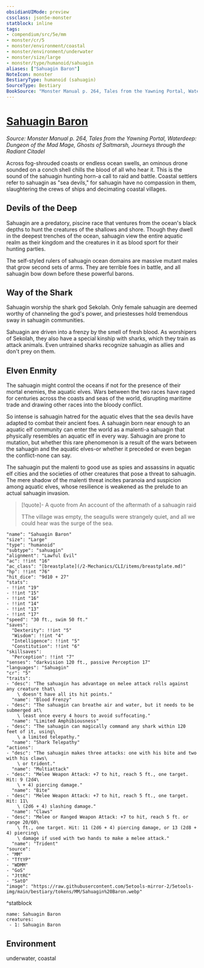 ```yaml
---
obsidianUIMode: preview
cssclass: json5e-monster
statblock: inline
tags:
- compendium/src/5e/mm
- monster/cr/5
- monster/environment/coastal
- monster/environment/underwater
- monster/size/large
- monster/type/humanoid/sahuagin
aliases: ["Sahuagin Baron"]
NoteIcon: monster
BestiaryType: humanoid (sahuagin)
SourceType: Bestiary
BookSource: "Monster Manual p. 264, Tales from the Yawning Portal, Waterdeep: Dungeon of the Mad Mage, Ghosts of Saltmarsh, Journeys through the Radiant Citadel"
---
```

# [Sahuagin Baron](2-Mechanics/CLI/bestiary/humanoid/sahuagin-baron.md)
*Source: Monster Manual p. 264, Tales from the Yawning Portal, Waterdeep: Dungeon of the Mad Mage, Ghosts of Saltmarsh, Journeys through the Radiant Citadel*  

Across fog-shrouded coasts or endless ocean swells, an ominous drone sounded on a conch shell chills the blood of all who hear it. This is the sound of the sahuagin hunting horn-a call to raid and battle. Coastal settlers refer to sahuagin as "sea devils," for sahuagin have no compassion in them, slaughtering the crews of ships and decimating coastal villages.

## Devils of the Deep

Sahuagin are a predatory, piscine race that ventures from the ocean's black depths to hunt the creatures of the shallows and shore. Though they dwell in the deepest trenches of the ocean, sahuagin view the entire aquatic realm as their kingdom and the creatures in it as blood sport for their hunting parties.

The self-styled rulers of sahuagin ocean domains are massive mutant males that grow second sets of arms. They are terrible foes in battle, and all sahuagin bow down before these powerful barons.

## Way of the Shark

Sahuagin worship the shark god Sekolah. Only female sahuagin are deemed worthy of channeling the god's power, and priestesses hold tremendous sway in sahuagin communities.

Sahuagin are driven into a frenzy by the smell of fresh blood. As worshipers of Sekolah, they also have a special kinship with sharks, which they train as attack animals. Even untrained sharks recognize sahuagin as allies and don't prey on them.

## Elven Enmity

The sahuagin might control the oceans if not for the presence of their mortal enemies, the aquatic elves. Wars between the two races have raged for centuries across the coasts and seas of the world, disrupting maritime trade and drawing other races into the bloody conflict.

So intense is sahuagin hatred for the aquatic elves that the sea devils have adapted to combat their ancient foes. A sahuagin born near enough to an aquatic elf community can enter the world as a malenti-a sahuagin that physically resembles an aquatic elf in every way. Sahuagin are prone to mutation, but whether this rare phenomenon is a result of the wars between the sahuagin and the aquatic elves-or whether it preceded or even began the conflict-none can say.

The sahuagin put the malenti to good use as spies and assassins in aquatic elf cities and the societies of other creatures that pose a threat to sahuagin. The mere shadow of the malenti threat incites paranoia and suspicion among aquatic elves, whose resilience is weakened as the prelude to an actual sahuagin invasion.

> [!quote]- A quote from An account of the aftermath of a sahuagin raid  
> 
> TThe village was empty, the seagulls were strangely quiet, and all we could hear was the surge of the sea.


```statblock
"name": "Sahuagin Baron"
"size": "Large"
"type": "humanoid"
"subtype": "sahuagin"
"alignment": "Lawful Evil"
"ac": !!int "16"
"ac_class": "[breastplate](/2-Mechanics/CLI/items/breastplate.md)"
"hp": !!int "76"
"hit_dice": "9d10 + 27"
"stats":
- !!int "19"
- !!int "15"
- !!int "16"
- !!int "14"
- !!int "13"
- !!int "17"
"speed": "30 ft., swim 50 ft."
"saves":
  "Dexterity": !!int "5"
  "Wisdom": !!int "4"
  "Intelligence": !!int "5"
  "Constitution": !!int "6"
"skillsaves":
  "Perception": !!int "7"
"senses": "darkvision 120 ft., passive Perception 17"
"languages": "Sahuagin"
"cr": "5"
"traits":
- "desc": "The sahuagin has advantage on melee attack rolls against any creature that\
    \ doesn't have all its hit points."
  "name": "Blood Frenzy"
- "desc": "The sahuagin can breathe air and water, but it needs to be submerged at\
    \ least once every 4 hours to avoid suffocating."
  "name": "Limited Amphibiousness"
- "desc": "The sahuagin can magically command any shark within 120 feet of it, using\
    \ a limited telepathy."
  "name": "Shark Telepathy"
"actions":
- "desc": "The sahuagin makes three attacks: one with his bite and two with his claws\
    \ or trident."
  "name": "Multiattack"
- "desc": "Melee Weapon Attack: +7 to hit, reach 5 ft., one target. Hit: 9 (2d4\
    \ + 4) piercing damage."
  "name": "Bite"
- "desc": "Melee Weapon Attack: +7 to hit, reach 5 ft., one target. Hit: 11\
    \ (2d6 + 4) slashing damage."
  "name": "Claws"
- "desc": "Melee or Ranged Weapon Attack: +7 to hit, reach 5 ft. or range 20/60\
    \ ft., one target. Hit: 11 (2d6 + 4) piercing damage, or 13 (2d8 + 4) piercing\
    \ damage if used with two hands to make a melee attack."
  "name": "Trident"
"source":
- "MM"
- "TftYP"
- "WDMM"
- "GoS"
- "JttRC"
- "SatO"
"image": "https://raw.githubusercontent.com/5etools-mirror-2/5etools-img/main/bestiary/tokens/MM/Sahuagin%20Baron.webp"
```
^statblock

```encounter-table
name: Sahuagin Baron
creatures:
 - 1: Sahuagin Baron
```

## Environment

underwater, coastal